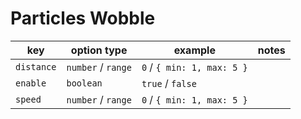# Particles Wobble

| key        | option type        | example                    | notes |
| ---------- | ------------------ | -------------------------- | ----- |
| `distance` | `number` / `range` | `0` / `{ min: 1, max: 5 }` |       |
| `enable`   | `boolean`          | `true` / `false`           |       |
| `speed`    | `number` / `range` | `0` / `{ min: 1, max: 5 }` |       |
